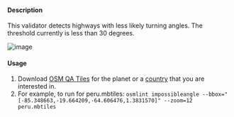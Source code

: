 #### Description

This validator detects highways with less likely turning angles. The threshold currently is less than 30 degrees.

![image](https://cloud.githubusercontent.com/assets/1152236/14332852/2f6b08d6-fc11-11e5-81c9-9dcf6ceaa7d9.png)

#### Usage

1. Download [OSM QA Tiles](https://osmlab.github.io/osm-qa-tiles/) for the planet or a [country](http://osmlab.github.io/osm-qa-tiles/country.html) that you are interested in. 
2. For example, to run for peru.mbtiles: `osmlint impossibleangle --bbox="[-85.348663,-19.664209,-64.606476,1.3831570]" --zoom=12 peru.mbtiles`
